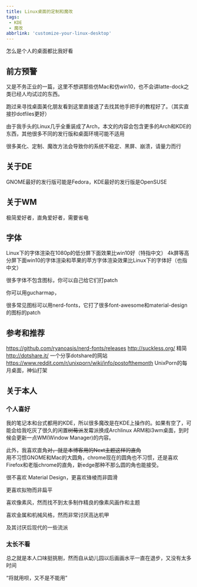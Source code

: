 ```yaml
---
title: Linux桌面的定制和魔改
tags:
 - KDE
 - 魔改
abbrlink: 'customize-your-linux-desktop'
---
```

怎么是个人的桌面都比我好看

<!-- more -->

## 前方预警

又是不务正业的一篇，这里不想讲那些仿Mac和仿win10，也不会讲latte-dock之类已经人均试过的东西。

跑过来寻找桌面美化朋友看到这里直接退了去找其他手把手的教程好了。（其实直接抄dotfiles更好）

由于我手头的Linux几乎全重装成了Arch，本文的内容会包含更多的Arch和KDE的东西，其他很多不同的发行版和桌面环境可能不适用

很多美化、定制、魔改方法会导致你的系统不稳定、黑屏、崩溃，请量力而行

## 关于DE

GNOME最好的发行版可能是Fedora，KDE最好的发行版是OpenSUSE

## 关于WM

极简爱好者，直角爱好者，需要省电

## 字体

Linux下的字体渲染在1080p的低分屏下面效果比win10好（特指中文）
4k屏等高分屏下面win10的字体渲染和苹果的苹方字体渲染效果比Linux下的字体好（也指中文）

很多字体不包含图标，你可以自己给它们打patch

你可以用gucharmap，

很多常见图标可以用nerd-fonts，它打了很多font-awesome和material-design的图标的patch


## 参考和推荐


https://github.com/ryanoasis/nerd-fonts/releases
http://suckless.org/ 精简
http://dotshare.it/ 一个分享dotshare的网站  
https://www.reddit.com/r/unixporn/wiki/info/postofthemonth UnixPorn的每月桌面，神仙打架

## 关于本人

### 个人喜好

我的笔记本和台式都用的KDE，所以很多魔改是在KDE上操作的。如果有空了，可能会给我吃灰了很久的闲置~~树莓派~~发霉派换成Archlinux ARM和i3wm桌面，到时候会更新一点WM(Window Manager)的内容。

此外，我喜欢直角~~对，就是本博客用的Next主题这样的直角~~  
用不习惯GNOME和Mac的大圆角，chrome现在的圆角也不习惯，还是喜欢Firefox和老版chrome的直角，新edge那种不那么圆的角也能接受。

很不喜欢 Material Design，更喜欢锋棱而非圆滑

更喜欢拟物而非扁平

喜欢像素风，然而找不到太多制作精良的像素风画作和主题

喜欢金属和机械风格，然而非常讨厌高达机甲

及其讨厌后现代的一些流派

### 太长不看

总之就是本人口味挺挑剔，然而自从幼儿园以后画画水平一直在退步，又没有太多时间

“将就用呗，又不是不能用”